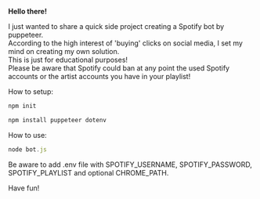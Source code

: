 **Hello there!**

I just wanted to share a quick side project creating a Spotify bot by puppeteer. <br>
According to the high interest of 'buying' clicks on social media, I set my mind on creating my own solution.  <br>
This is just for educational purposes! <br>
Please be aware that Spotify could ban at any point the used Spotify accounts or the artist accounts you have in your playlist! <br>

How to setup:
```javascript
npm init

npm install puppeteer dotenv
```

How to use:
```javascript
node bot.js
```
Be aware to add .env file with SPOTIFY_USERNAME, SPOTIFY_PASSWORD, SPOTIFY_PLAYLIST and optional CHROME_PATH.

Have fun!
